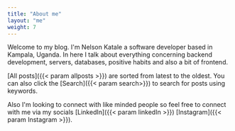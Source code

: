```yaml
---
title: "About me"
layout: "me"
weight: 7
---
```


Welcome to my blog. I'm Nelson Katale a software developer based in Kampala, Uganda. In here I talk about everything concerning backend development, servers, databases, positive habits and also a bit of frontend.

[All posts]({{< param allposts >}}) are sorted from latest to the oldest. You can also click the [Search]({{< param search>}}) to search for
posts using keywords.

Also I'm looking to connect with like minded people so feel free to connect with me via my socials [LinkedIn]({{< param linkedIn >}})    [Instagram]({{< param Instagram >}}).
